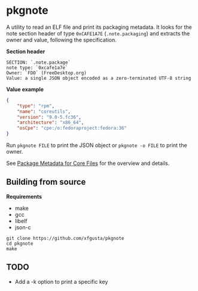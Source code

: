 # pkgnote

A utility to read an ELF file and print its packaging metadata. It looks for the note section header of type `0xCAFE1A7E` (`.note.packaging`) and extracts the owner and value, following the specification.

**Section header**

```ascii
SECTION: `.note.package`
note type: `0xcafe1a7e`
Owner: `FDO` (FreeDesktop.org)
Value: a single JSON object encoded as a zero-terminated UTF-8 string
```

**Value example**

```json
{
    "type": "rpm",
    "name": "coreutils",
    "version": "9.0-5.fc36",
    "architecture": "x86_64",
    "osCpe": "cpe:/o:fedoraproject:fedora:36"
}
```

Run `pkgnote FILE` to print the JSON object or `pkgnote -o FILE` to print the owner.

See [Package Metadata for Core Files](https://systemd.io/COREDUMP_PACKAGE_METADATA) for the overview and details.

## Building from source

**Requirements**

+ make
+ gcc
+ libelf
+ json-c

```ascii
git clone https://github.com/xfgusta/pkgnote
cd pkgnote
make
```

## TODO

+ Add a -k option to print a specific key